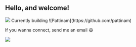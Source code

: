 <h2>Hello, and welcome!</h2>
<img src="https://user-images.githubusercontent.com/74038190/212284158-e840e285-664b-44d7-b79b-e264b5e54825.gif"/>
Currently building ![Pattinam](https://github.com/pattinam)
<p>If you wanna connect, send me an email 😃</p>
<a href="mailto:karthikeyan14june@gmail.com">
  <img src="https://img.shields.io/badge/SEND%20MAIL-7cebf5?&style=for-the-badge&logo=MAIL.RU&logoColor=black">
</a>
